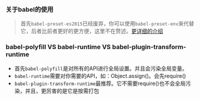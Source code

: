 ### 关于babel的使用
> 首先`babel-preset-es2015`已经废弃，你可以使用`babel-preset-env`来代替它，后者比前者更好的更方便，这里不在赘述。[更详细的介绍](https://zhuanlan.zhihu.com/p/29506685)

### babel-polyfill VS babel-runtime VS babel-plugin-transform-runtime
- 首先`babel-polyfill`是对所有的API进行全局设置。并且会污染全局变量。
- `babel-runtime`需要对你需要的API，如：Object.assign()。会先require()
- `babel-plugin-transform-runtime`最推荐。它不需要require()也不会全局污染，并且，更厉害的是它是按需打包

